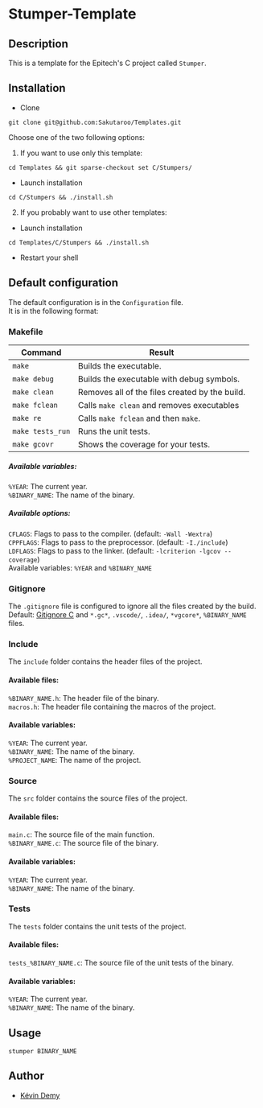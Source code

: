 # Stumper-Template

## Description

This is a template for the Epitech's C project called `Stumper`.

## Installation

- Clone
```
git clone git@github.com:Sakutaroo/Templates.git
```

Choose one of the two following options:
1. If you want to use only this template:
```
cd Templates && git sparse-checkout set C/Stumpers/
```

- Launch installation
```
cd C/Stumpers && ./install.sh
```

2. If you probably want to use other templates:
- Launch installation
```
cd Templates/C/Stumpers && ./install.sh
```

- Restart your shell

## Default configuration

The default configuration is in the `Configuration` file.</br>
It is in the following format:

### Makefile

| Command          | Result                                         |
|------------------|------------------------------------------------|
| `make`           | Builds the executable.                         |
| `make debug`     | Builds the executable with debug symbols.      |
| `make clean`     | Removes all of the files created by the build. |
| `make fclean`    | Calls `make clean` and removes executables     |
| `make re`        | Calls `make fclean` and then `make`.           |
| `make tests_run` | Runs the unit tests.                           |
| `make gcovr`     | Shows the coverage for your tests.             |

##### Available variables:</br>
`%YEAR`: The current year.</br>
`%BINARY_NAME`: The name of the binary.</br>

##### Available options:</br>

`CFLAGS`: Flags to pass to the compiler. (default: `-Wall -Wextra`)</br>
`CPPFLAGS`: Flags to pass to the preprocessor. (default: `-I./include`)</br>
`LDFLAGS`: Flags to pass to the linker. (default: `-lcriterion -lgcov --coverage`)</br>
Available variables: `%YEAR` and `%BINARY_NAME`</br>

### Gitignore

The `.gitignore` file is configured to ignore all the files created by the build.</br>
Default: [Gitignore C](https://github.com/github/gitignore/blob/main/C.gitignore) and `*.gc*`, `.vscode/`, `.idea/`, `*vgcore*`, `%BINARY_NAME` files.

### Include

The `include` folder contains the header files of the project.</br>

#### Available files:</br>
`%BINARY_NAME.h`: The header file of the binary.</br>
`macros.h`: The header file containing the macros of the project.</br>

#### Available variables:</br>
`%YEAR`: The current year.</br>
`%BINARY_NAME`: The name of the binary.</br>
`%PROJECT_NAME`: The name of the project.</br>

### Source

The `src` folder contains the source files of the project.</br>

#### Available files:</br>
`main.c`: The source file of the main function.</br>
`%BINARY_NAME.c`: The source file of the binary.</br>

#### Available variables:</br>
`%YEAR`: The current year.</br>
`%BINARY_NAME`: The name of the binary.</br>

### Tests

The `tests` folder contains the unit tests of the project.</br>

#### Available files:</br>
`tests_%BINARY_NAME.c`: The source file of the unit tests of the binary.</br>

#### Available variables:</br>
`%YEAR`: The current year.</br>
`%BINARY_NAME`: The name of the binary.</br>

## Usage
```
stumper BINARY_NAME
```

## Author
- [Kévin Demy](https://github.com/Sakutaroo)
